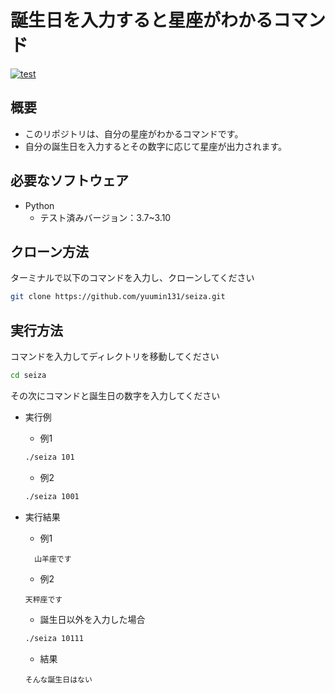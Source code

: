 # 誕生日を入力すると星座がわかるコマンド
[![test](https://github.com/yuumin131/seiza/actions/workflows/test.yml/badge.svg)](https://github.com/yuumin131/seiza/actions/workflows/test.yml)
## 概要
- このリポジトリは、自分の星座がわかるコマンドです。
- 自分の誕生日を入力するとその数字に応じて星座が出力されます。

## 必要なソフトウェア
- Python
  - テスト済みバージョン：3.7~3.10

## クローン方法
ターミナルで以下のコマンドを入力し、クローンしてください
```bash
git clone https://github.com/yuumin131/seiza.git
```

## 実行方法
コマンドを入力してディレクトリを移動してください
```bash
cd seiza
```
その次にコマンドと誕生日の数字を入力してください

- 実行例
  - 例1

  ```bash
  ./seiza 101
  ```
  - 例2
  ```bash
  ./seiza 1001
  ```
- 実行結果
  - 例1
  ```
    山羊座です
  ```
  - 例2
  ```
  天秤座です
  ```
    - 誕生日以外を入力した場合
    ```bash
    ./seiza 10111
    ```
    - 結果
    ```
    そんな誕生日はない
    ```




